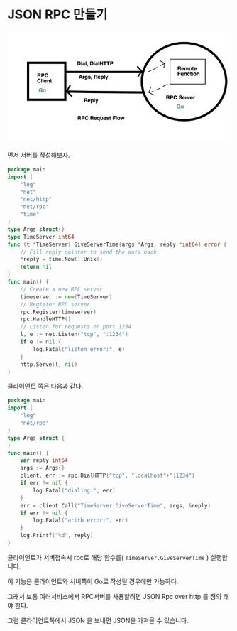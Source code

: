 # JSON RPC 만들기

![](/assets/golang_rpc.png)

먼저 서버를 작성해보자. 

```go
package main
import (
    "log"
    "net"
    "net/http"
    "net/rpc"
    "time"
)
type Args struct{}
type TimeServer int64
func (t *TimeServer) GiveServerTime(args *Args, reply *int64) error {
    // Fill reply pointer to send the data back
    *reply = time.Now().Unix()
    return nil
}
func main() {
    // Create a new RPC server
    timeserver := new(TimeServer)
    // Register RPC server
    rpc.Register(timeserver)
    rpc.HandleHTTP()
    // Listen for requests on port 1234
    l, e := net.Listen("tcp", ":1234")
    if e != nil {
        log.Fatal("listen error:", e)
    }
    http.Serve(l, nil)
}
```

클라이언트 쪽은 다음과 같다. 

```go
package main
import (
    "log"
    "net/rpc"
)
type Args struct {
}
func main() {
    var reply int64
    args := Args{}
    client, err := rpc.DialHTTP("tcp", "localhost"+":1234")
    if err != nil {
        log.Fatal("dialing:", err)
    }
    err = client.Call("TimeServer.GiveServerTime", args, &reply)
    if err != nil {
        log.Fatal("arith error:", err)
    }
    log.Printf("%d", reply)
}
```

클라이언트가 서버접속시 rpc로 해당 함수를\( `TimeServer.GiveServerTime` \) 실행합니다. 

이 기능은 클라이언트와 서버쪽이 Go로 작성될 경우에만 가능하다. 

그래서 보통 여러서비스에서 RPC서버를 사용할려면 JSON Rpc over http 를 정의 해야 한다. 

그럼 클라이언트쪽에서 JSON 을 보내면 JSON을 가져올 수 있습니다.

